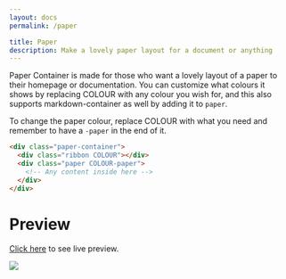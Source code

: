 ```yaml
---
layout: docs
permalink: /paper

title: Paper
description: Make a lovely paper layout for a document or anything
---
```

Paper Container is made for those who want a lovely layout of a paper to their homepage or documentation.
You can customize what colours it shows by replacing COLOUR with any colour you wish for, and this also supports markdown-container as well by adding it to `paper`.

To change the paper colour, replace COLOUR with what you need and remember to have a `-paper` in the end of it.
```html
<div class="paper-container">
  <div class="ribbon COLOUR"></div>
  <div class="paper COLOUR-paper">
    <!-- Any content inside here -->
  </div>
</div>
```

# Preview
[Click here](/examples/paper) to see live preview.

![](https://i.alexflipnote.dev/11e78c.png)
